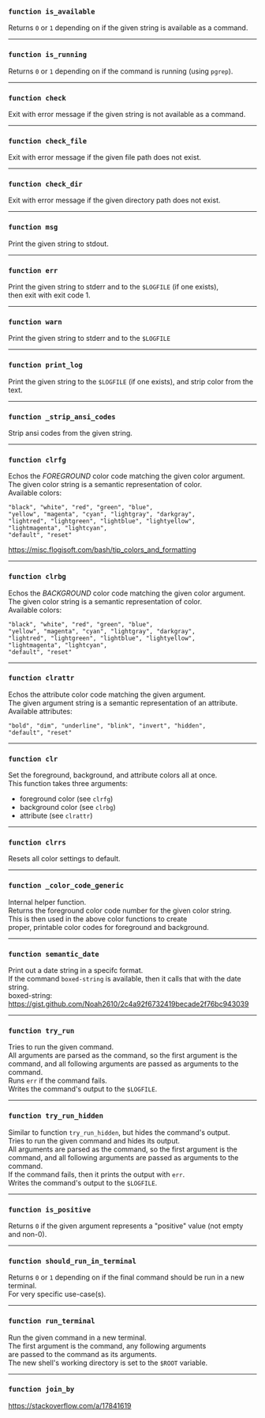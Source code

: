 ### `function is_available`
Returns `0` or `1` depending on if the given string is available as a command.

---

### `function is_running`
Returns `0` or `1` depending on if the command is running (using `pgrep`).

---

### `function check`
Exit with error message if the given string is not available as a command.

---

### `function check_file`
Exit with error message if the given file path does not exist.

---

### `function check_dir`
Exit with error message if the given directory path does not exist.

---

### `function msg`
Print the given string to stdout.

---

### `function err`
Print the given string to stderr and to the `$LOGFILE` (if one exists),  
then exit with exit code 1.

---

### `function warn`
Print the given string to stderr and to the `$LOGFILE`

---

### `function print_log`
Print the given string to the `$LOGFILE` (if one exists), and strip color from the text.

---

### `function _strip_ansi_codes`
Strip ansi codes from the given string.

---

### `function clrfg`
Echos the _FOREGROUND_ color code matching the given color argument.  
The given color string is a semantic representation of color.  
Available colors:  
```  
"black", "white", "red", "green", "blue",  
"yellow", "magenta", "cyan", "lightgray", "darkgray",  
"lightred", "lightgreen", "lightblue", "lightyellow",  
"lightmagenta", "lightcyan",  
"default", "reset"  
```  
https://misc.flogisoft.com/bash/tip_colors_and_formatting

---

### `function clrbg`
Echos the _BACKGROUND_ color code matching the given color argument.  
The given color string is a semantic representation of color.  
Available colors:  
```  
"black", "white", "red", "green", "blue",  
"yellow", "magenta", "cyan", "lightgray", "darkgray",  
"lightred", "lightgreen", "lightblue", "lightyellow",  
"lightmagenta", "lightcyan",  
"default", "reset"  
```

---

### `function clrattr`
Echos the attribute color code matching the given argument.  
The given argument string is a semantic representation of an attribute.  
Available attributes:  
```  
"bold", "dim", "underline", "blink", "invert", "hidden",  
"default", "reset"  
```

---

### `function clr`
Set the foreground, background, and attribute colors all at once.  
This function takes three arguments:  
- foreground color (see `clrfg`)  
- background color (see `clrbg`)  
- attribute (see `clrattr`)

---

### `function clrrs`
Resets all color settings to default.

---

### `function _color_code_generic`
Internal helper function.  
Returns the foreground color code number for the given color string.  
This is then used in the above color functions to create  
proper, printable color codes for foreground and background.

---

### `function semantic_date`
Print out a date string in a specifc format.  
If the command `boxed-string` is available, then it calls that with the date string.  
boxed-string: https://gist.github.com/Noah2610/2c4a92f6732419becade2f76bc943039

---

### `function try_run`
Tries to run the given command.  
All arguments are parsed as the command, so the first argument is the  
command, and all following arguments are passed as arguments to the command.  
Runs `err` if the command fails.  
Writes the command's output to the `$LOGFILE`.

---

### `function try_run_hidden`
Similar to function `try_run_hidden`, but hides the command's output.  
Tries to run the given command and hides its output.  
All arguments are parsed as the command, so the first argument is the  
command, and all following arguments are passed as arguments to the command.  
If the command fails, then it prints the output with `err`.  
Writes the command's output to the `$LOGFILE`.

---

### `function is_positive`
Returns `0` if the given argument represents a "positive" value (not empty and non-0).

---

### `function should_run_in_terminal`
Returns `0` or `1` depending on if the final command should be run in a new terminal.  
For very specific use-case(s).

---

### `function run_terminal`
Run the given command in a new terminal.  
The first argument is the command, any following arguments  
are passed to the command as its arguments.  
The new shell's working directory is set to the `$ROOT` variable.

---

### `function join_by`
https://stackoverflow.com/a/17841619
